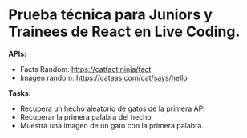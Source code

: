 # Prueba técnica para Juniors y Trainees de React en Live Coding.

**APIs:**
- Facts Random: https://catfact.ninja/fact
- Imagen random: https://cataas.com/cat/says/hello

**Tasks:**
- Recupera un hecho aleatorio de gatos de la primera API
- Recuperar la primera palabra del hecho
- Muestra una imagen de un gato con la primera palabra.